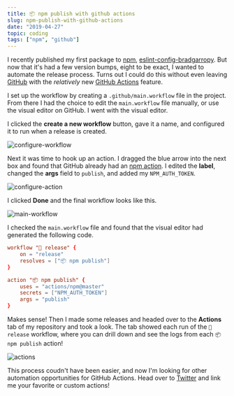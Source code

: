 ```yaml
---
title: 📦 npm publish with github actions
slug: npm-publish-with-github-actions
date: "2019-04-27"
topic: coding
tags: ["npm", "github"]
---
```


I recently published my first package to [npm][npm], [eslint-config-bradgarropy][eslint-config-bradgarropy]. But now that it's had a few version bumps, eight to be exact, I wanted to automate the release process. Turns out I could do this without even leaving [GitHub][github] with the _relatively_ new [GitHub Actions][github-actions] feature.

I set up the workflow by creating a `.github/main.workflow` file in the project. From there I had the choice to edit the `main.workflow` file manually, or use the visual editor on GitHub. I went with the visual editor.

I clicked the **create a new workflow** button, gave it a name, and configured it to run when a release is created.

![configure-workflow][configure-workflow]

Next it was time to hook up an action. I dragged the blue arrow into the next box and found that GitHub already had an [npm action][npm-action]. I edited the **label**, changed the **args** field to `publish`, and added my `NPM_AUTH_TOKEN`.

![configure-action][configure-action]

I clicked **Done** and the final workflow looks like this.

![main-workflow][main-workflow]

I checked the `main.workflow` file and found that the visual editor had generated the following code.

```toml
workflow "🚀 release" {
    on = "release"
    resolves = ["📦 npm publish"]
}

action "📦 npm publish" {
    uses = "actions/npm@master"
    secrets = ["NPM_AUTH_TOKEN"]
    args = "publish"
}
```

Makes sense! Then I made some releases and headed over to the **Actions** tab of my repository and took a look. The tab showed each run of the `🚀 release` workflow, where you can drill down and see the logs from each `📦 npm publish` action!

![actions][actions]

This process coudn't have been easier, and now I'm looking for other automation opportunities for GitHub Actions. Head over to [Twitter][twitter] and link me your favorite or custom actions!

[npm]: https://www.npmjs.com
[eslint-config-bradgarropy]: https://www.npmjs.com/package/eslint-config-bradgarropy
[github]: https://github.com
[github-actions]: https://github.com/features/actions
[configure-workflow]: https://res.cloudinary.com/bradgarropy/image/upload/bradgarropy.com/posts/configure-workflow.png
[npm-action]: https://github.com/marketplace/actions/github-action-for-npm
[configure-action]: https://res.cloudinary.com/bradgarropy/image/upload/bradgarropy.com/posts/configure-action.png
[main-workflow]: https://res.cloudinary.com/bradgarropy/image/upload/bradgarropy.com/posts/main-workflow.png
[actions]: https://res.cloudinary.com/bradgarropy/image/upload/bradgarropy.com/posts/actions.png
[twitter]: https://twitter.com/bradgarropy
